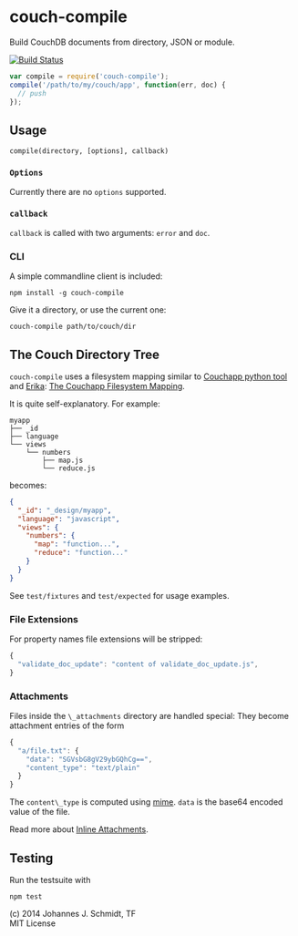 # couch-compile
Build CouchDB documents from directory, JSON or module.

[![Build Status](https://travis-ci.org/jo/couch-compile.svg?branch=master)](http://travis-ci.org/jo/couch-compile)

```js
var compile = require('couch-compile');
compile('/path/to/my/couch/app', function(err, doc) {
  // push
});
```

## Usage
`compile(directory, [options], callback)`

### `Options`
Currently there are no `options` supported.

### `callback`
`callback` is called with two arguments: `error` and `doc`.

### CLI
A simple commandline client is included:
```shell
npm install -g couch-compile
```

Give it a directory, or use the current one:
```shell
couch-compile path/to/couch/dir
```


## The Couch Directory Tree
`couch-compile` uses a filesystem mapping similar to [Couchapp python tool](http://couchapp.org/page/couchapp-python)
and [Erika](https://github.com/benoitc/erica):
[The Couchapp Filesystem Mapping](http://couchapp.org/page/filesystem-mapping).

It is quite self-explanatory. For example:

```shell
myapp
├── _id
├── language
└── views
    └── numbers
        ├── map.js
        └── reduce.js
```

becomes:
```json
{
  "_id": "_design/myapp",
  "language": "javascript",
  "views": {
    "numbers": {
      "map": "function...",
      "reduce": "function..."
    }
  }
}
```

See `test/fixtures` and `test/expected` for usage examples.

### File Extensions
For property names file extensions will be stripped:

```js
{
  "validate_doc_update": "content of validate_doc_update.js",
}
```

### Attachments
Files inside the `\_attachments` directory are handled special:
They become attachment entries of the form

```js
{
  "a/file.txt": {
    "data": "SGVsbG8gV29ybGQhCg==",
    "content_type": "text/plain"
  }
}
```

The `content\_type` is computed using [mime](https://github.com/broofa/node-mime).
`data` is the base64 encoded value of the file.

Read more about [Inline Attachments](http://wiki.apache.org/couchdb/HTTP_Document_API#Inline_Attachments).


## Testing
Run the testsuite with
```shell
npm test
```

(c) 2014 Johannes J. Schmidt, TF  
MIT License
